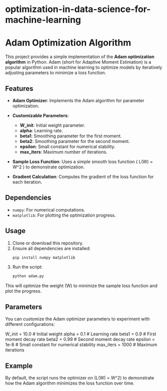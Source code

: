 # optimization-in-data-science-for-machine-learning
# Adam Optimization Algorithm

This project provides a simple implementation of the **Adam optimization algorithm** in Python. Adam (short for Adaptive Moment Estimation) is a popular algorithm used in machine learning to optimize models by iteratively adjusting parameters to minimize a loss function.

## Features

- **Adam Optimizer**: Implements the Adam algorithm for parameter optimization.
- **Customizable Parameters**:
  - **W_init**: Initial weight parameter.
  - **alpha**: Learning rate.
  - **beta1**: Smoothing parameter for the first moment.
  - **beta2**: Smoothing parameter for the second moment.
  - **epsilon**: Small constant for numerical stability.
  - **max_iters**: Maximum number of iterations.

- **Sample Loss Function**: Uses a simple smooth loss function \( L(W) = W^2 \) to demonstrate optimization.
- **Gradient Calculation**: Computes the gradient of the loss function for each iteration.

## Dependencies

- `numpy`: For numerical computations.
- `matplotlib`: For plotting the optimization progress.

## Usage

1. Clone or download this repository.
2. Ensure all dependencies are installed:
   ```bash
   pip install numpy matplotlib
   ```
3. Run the script:
   ```bash
   python adam.py
   ```
   
This will optimize the weight \(W\) to minimize the sample loss function and plot the progress.

## Parameters

You can customize the Adam optimizer parameters to experiment with different configurations:

W_init = 10.0  # Initial weight
alpha = 0.1    # Learning rate
beta1 = 0.9    # First moment decay rate
beta2 = 0.99   # Second moment decay rate
epsilon = 1e-8 # Small constant for numerical stability
max_iters = 1000  # Maximum iterations


## Example

By default, the script runs the optimizer on \(L(W) = W^2\) to demonstrate how the Adam algorithm minimizes the loss function over time.
